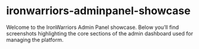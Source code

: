 # ironwarriors-adminpanel-showcase
Welcome to the IronWarriors Admin Panel showcase. Below you’ll find screenshots highlighting the core sections of the admin dashboard used for managing the platform.
